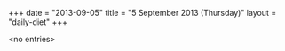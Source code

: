 +++
date = "2013-09-05"
title = "5 September 2013 (Thursday)"
layout = "daily-diet"
+++

\<no entries\>